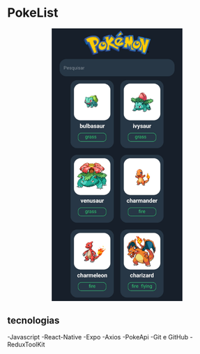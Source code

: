 # PokeList

<div align="center">
<img src="./assets/pokelistv3.jpg" width="300px"> 
</div>

## tecnologias

-Javascript
-React-Native
-Expo
-Axios
-PokeApi
-Git e GitHub
-ReduxToolKit
